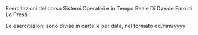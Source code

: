 Esercitazioni del corso Sistemi Operativi e in Tempo Reale
Di Davide Faroldi Lo Presti

Le esercitazioni sono divise in cartelle per data, nel formato dd/mm/yyyy

